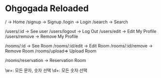 # Ohgogada Reloaded

/ -> Home
/signup -> Signup
/login -> Login
/search -> Search

/users/:id -> See user
/users/logout -> Log Out
/users/edit -> Edit My Profile
/users/remove -> Remove My Profile

/rooms/:id -> See Room
/rooms/:id/edit -> Edit Room
/rooms/:id/remove -> Remove Room
/rooms/upload=> Upload Room

/rooms/reservation -> Reservation Room

\w+: 모든 문자, 숫자 선택
\d+: 모든 숫자 선택
